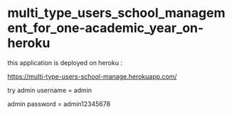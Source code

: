 # multi_type_users_school_management_for_one-academic_year_on-heroku

this application is deployed on heroku :

https://multi-type-users-school-manage.herokuapp.com/

try admin username = admin

 admin password = admin12345678
    
